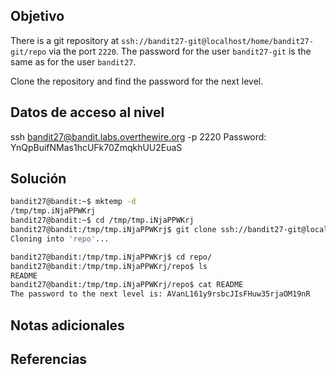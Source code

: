 ## Objetivo
There is a git repository at `ssh://bandit27-git@localhost/home/bandit27-git/repo` via the port `2220`. The password for the user `bandit27-git` is the same as for the user `bandit27`.

Clone the repository and find the password for the next level.

## Datos de acceso al nivel
ssh bandit27@bandit.labs.overthewire.org -p 2220
Password: YnQpBuifNMas1hcUFk70ZmqkhUU2EuaS
## Solución

```bash
bandit27@bandit:~$ mktemp -d
/tmp/tmp.iNjaPPWKrj
bandit27@bandit:~$ cd /tmp/tmp.iNjaPPWKrj
bandit27@bandit:/tmp/tmp.iNjaPPWKrj$ git clone ssh://bandit27-git@localhost:2220/home/bandit27-git/repo
Cloning into 'repo'...

bandit27@bandit:/tmp/tmp.iNjaPPWKrj$ cd repo/
bandit27@bandit:/tmp/tmp.iNjaPPWKrj/repo$ ls
README
bandit27@bandit:/tmp/tmp.iNjaPPWKrj/repo$ cat README
The password to the next level is: AVanL161y9rsbcJIsFHuw35rjaOM19nR
```
## Notas adicionales

## Referencias